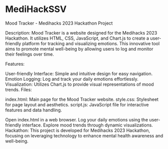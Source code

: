 # MediHackSSV
Mood Tracker - Medihacks 2023 Hackathon Project

Description:
Mood Tracker is a website designed for the Medihacks 2023 Hackathon. It utilizes HTML, CSS, JavaScript, and Chart.js to create a user-friendly platform for tracking and visualizing emotions. This innovative tool aims to promote mental well-being by allowing users to log and monitor their feelings over time.

Features:

User-friendly Interface: Simple and intuitive design for easy navigation.
Emotion Logging: Log and track your daily emotions effortlessly.
Visualization: Utilizes Chart.js to provide visual representations of mood trends.
Files:

index.html: Main page for the Mood Tracker website.
style.css: Stylesheet for page layout and aesthetics.
script.js: JavaScript file for interactive features and data handling.


Open index.html in a web browser.
Log your daily emotions using the user-friendly interface.
Explore mood trends through dynamic visualizations.
Hackathon:
This project is developed for Medihacks 2023 Hackathon, focusing on leveraging technology to enhance mental health awareness and well-being. 






